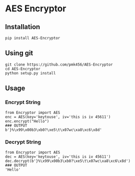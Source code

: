 # AES Encryptor
## Installation
```
pip install AES-Encryptor
```
## Using git
```
git clone https://github.com/pmk456/AES-Encryptor
cd AES-Encryptor
python setup.py install
```
## Usage
### Encrypt String
```
from Encryptor import AES
enc = AES(key='keytouse', iv='this is iv 45611')
enc.encrypt("Hello")
### OUTPUT
b'}%\x99\x00b3\xb0?\xe5\t\x07wc\xa8\xc6\x8d'
```
### Decrypt String
```
from Encryptor import AES
dec = AES(key='keytouse', iv='this is iv 45611')
dec.decrypt(b'}%\x99\x00b3\xb0?\xe5\t\x07wc\xa8\xc6\x8d')
### OUTPUT
'Hello'
```
